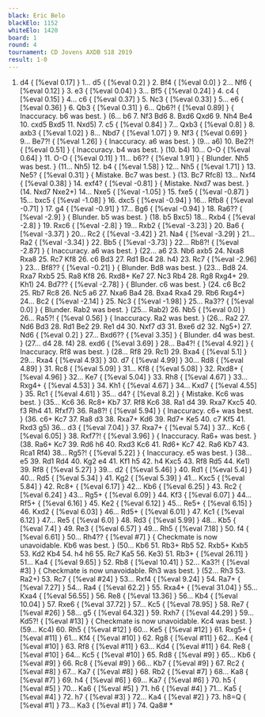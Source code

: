 ```yaml
---
black: Eric Belo
blackElo: 1152
whiteElo: 1420
board: 1
round: 4
tournament: CD Jovens AXDB S18 2019
result: 1-0
---
```


1. d4 { [%eval 0.17] } 1... d5 { [%eval 0.2] } 2. Bf4 { [%eval 0.0] } 2... Nf6 { [%eval 0.12] } 3. e3 { [%eval 0.04] } 3... Bf5 { [%eval 0.24] } 4. c4 { [%eval 0.15] } 4... c6 { [%eval 0.37] } 5. Nc3 { [%eval 0.33] } 5... e6 { [%eval 0.36] } 6. Qb3 { [%eval 0.31] } 6... Qb6?! { [%eval 0.89] } { Inaccuracy. b6 was best. } (6... b6 7. Nf3 Bd6 8. Bxd6 Qxd6 9. Nh4 Be4 10. cxd5 Bxd5 11. Nxd5) 7. c5 { [%eval 0.84] } 7... Qxb3 { [%eval 0.8] } 8. axb3 { [%eval 1.02] } 8... Nbd7 { [%eval 1.07] } 9. Nf3 { [%eval 0.69] } 9... Be7?! { [%eval 1.26] } { Inaccuracy. a6 was best. } (9... a6) 10. Be2?! { [%eval 0.51] } { Inaccuracy. b4 was best. } (10. b4) 10... O-O { [%eval 0.64] } 11. O-O { [%eval 0.11] } 11... b6?? { [%eval 1.91] } { Blunder. Nh5 was best. } (11... Nh5) 12. b4 { [%eval 1.58] } 12... Nh5 { [%eval 1.71] } 13. Ne5? { [%eval 0.31] } { Mistake. Bc7 was best. } (13. Bc7 Rfc8) 13... Nxf4 { [%eval 0.38] } 14. exf4? { [%eval -0.81] } { Mistake. Nxd7 was best. } (14. Nxd7 Nxe2+) 14... Nxe5 { [%eval -1.05] } 15. fxe5 { [%eval -0.87] } 15... bxc5 { [%eval -1.08] } 16. dxc5 { [%eval -0.94] } 16... Rfb8 { [%eval -0.71] } 17. g4 { [%eval -0.91] } 17... Bg6 { [%eval -0.94] } 18. Ra6?? { [%eval -2.9] } { Blunder. b5 was best. } (18. b5 Bxc5) 18... Rxb4 { [%eval -2.8] } 19. Rxc6 { [%eval -2.8] } 19... Rxb2 { [%eval -3.23] } 20. Ba6 { [%eval -3.37] } 20... Rc2 { [%eval -3.42] } 21. Na4 { [%eval -3.29] } 21... Ra2 { [%eval -3.34] } 22. Bb5 { [%eval -3.73] } 22... Rb8?! { [%eval -2.87] } { Inaccuracy. a6 was best. } (22... a6 23. Nb6 axb5 24. Nxa8 Rxa8 25. Rc7 Kf8 26. c6 Bd3 27. Rd1 Bc4 28. h4) 23. Rc7 { [%eval -2.96] } 23... Bf8?? { [%eval -0.21] } { Blunder. Bd8 was best. } (23... Bd8 24. Rxa7 Rxb5 25. Ra8 Kf8 26. Rxd8+ Ke7 27. Nc3 Rb4 28. Rg8 Rxg4+ 29. Kh1) 24. Bd7?? { [%eval -2.78] } { Blunder. c6 was best. } (24. c6 Bc2 25. Rb7 Rc8 26. Nc5 a6 27. Nxa6 Ba4 28. Bxa4 Rxa4 29. Rb6 Rxg4+) 24... Bc2 { [%eval -2.14] } 25. Nc3 { [%eval -1.98] } 25... Ra3?? { [%eval 0.0] } { Blunder. Rab2 was best. } (25... Rab2) 26. Nb5 { [%eval 0.0] } 26... Ra5?! { [%eval 0.56] } { Inaccuracy. Ra2 was best. } (26... Ra2 27. Nd6 Bd3 28. Rd1 Be2 29. Re1 d4 30. Nxf7 d3 31. Bxe6 d2 32. Ng5+) 27. Nd6 { [%eval 0.2] } 27... Bxd6?? { [%eval 3.35] } { Blunder. d4 was best. } (27... d4 28. f4) 28. exd6 { [%eval 3.69] } 28... Ba4?! { [%eval 4.92] } { Inaccuracy. Rf8 was best. } (28... Rf8 29. Rc1) 29. Bxa4 { [%eval 5.1] } 29... Rxa4 { [%eval 4.93] } 30. d7 { [%eval 4.99] } 30... Rd8 { [%eval 4.89] } 31. Rc8 { [%eval 5.09] } 31... Kf8 { [%eval 5.08] } 32. Rxd8+ { [%eval 4.96] } 32... Ke7 { [%eval 5.04] } 33. Rh8 { [%eval 4.67] } 33... Rxg4+ { [%eval 4.53] } 34. Kh1 { [%eval 4.67] } 34... Kxd7 { [%eval 4.55] } 35. Rc1 { [%eval 4.61] } 35... d4? { [%eval 8.2] } { Mistake. Kc6 was best. } (35... Kc6 36. Rc8+ Kb7 37. Rf8 Kc6 38. Ra1 d4 39. Rxa7 Kxc5 40. f3 Rh4 41. Rfxf7) 36. Ra8?! { [%eval 5.94] } { Inaccuracy. c6+ was best. } (36. c6+ Kc7 37. Ra8 d3 38. Rxa7+ Kd6 39. Rd7+ Ke5 40. c7 Kf5 41. Rxd3 g5) 36... d3 { [%eval 7.04] } 37. Rxa7+ { [%eval 5.74] } 37... Kc6 { [%eval 6.05] } 38. Rxf7?! { [%eval 3.96] } { Inaccuracy. Ra6+ was best. } (38. Ra6+ Kc7 39. Rd6 h6 40. Rxd3 Kc6 41. Rd6+ Kc7 42. Ra6 Kb7 43. Rca1 Rf4) 38... Rg5?! { [%eval 5.22] } { Inaccuracy. e5 was best. } (38... e5 39. Rd1 Rd4 40. Kg2 e4 41. Kf1 h5 42. h4 Kxc5 43. Rf8 Rd5 44. Ke1) 39. Rf8 { [%eval 5.27] } 39... d2 { [%eval 5.46] } 40. Rd1 { [%eval 5.4] } 40... Rd5 { [%eval 5.34] } 41. Kg2 { [%eval 5.39] } 41... Kxc5 { [%eval 5.84] } 42. Rc8+ { [%eval 6.17] } 42... Kb6 { [%eval 6.25] } 43. Rc2 { [%eval 6.24] } 43... Rg5+ { [%eval 6.09] } 44. Kf3 { [%eval 6.07] } 44... Rf5+ { [%eval 6.16] } 45. Ke2 { [%eval 6.12] } 45... Re5+ { [%eval 6.15] } 46. Kxd2 { [%eval 6.03] } 46... Rd5+ { [%eval 6.01] } 47. Kc1 { [%eval 6.12] } 47... Re5 { [%eval 6.0] } 48. Rd3 { [%eval 5.99] } 48... Kb5 { [%eval 7.4] } 49. Re3 { [%eval 6.57] } 49... Rh5 { [%eval 7.18] } 50. f4 { [%eval 6.61] } 50... Rh4?? { [%eval #7] } { Checkmate is now unavoidable. Kb6 was best. } (50... Kb6 51. Rb3+ Rb5 52. Rxb5+ Kxb5 53. Kd2 Kb4 54. h4 h6 55. Rc7 Ka5 56. Ke3) 51. Rb3+ { [%eval 26.11] } 51... Ka4 { [%eval 9.65] } 52. Rb8 { [%eval 10.41] } 52... Ka3?! { [%eval #3] } { Checkmate is now unavoidable. Rh3 was best. } (52... Rh3 53. Ra2+) 53. Rc7 { [%eval #24] } 53... Rxf4 { [%eval 9.24] } 54. Ra7+ { [%eval 7.27] } 54... Ra4 { [%eval 62.2] } 55. Rxa4+ { [%eval 31.04] } 55... Kxa4 { [%eval 56.55] } 56. Re8 { [%eval 13.36] } 56... Kb4 { [%eval 10.04] } 57. Rxe6 { [%eval 37.72] } 57... Kc5 { [%eval 78.95] } 58. Re7 { [%eval #26] } 58... g5 { [%eval 64.32] } 59. Rxh7 { [%eval 44.29] } 59... Kd5?! { [%eval #13] } { Checkmate is now unavoidable. Kc4 was best. } (59... Kc4) 60. Rh5 { [%eval #12] } 60... Ke5 { [%eval #12] } 61. Rxg5+ { [%eval #11] } 61... Kf4 { [%eval #10] } 62. Rg8 { [%eval #11] } 62... Ke4 { [%eval #10] } 63. Rf8 { [%eval #11] } 63... Kd4 { [%eval #11] } 64. Re8 { [%eval #10] } 64... Kc5 { [%eval #10] } 65. Rd8 { [%eval #9] } 65... Kb6 { [%eval #9] } 66. Rc8 { [%eval #9] } 66... Kb7 { [%eval #9] } 67. Rc2 { [%eval #8] } 67... Ka7 { [%eval #8] } 68. Rb2 { [%eval #7] } 68... Ka8 { [%eval #7] } 69. h4 { [%eval #6] } 69... Ka7 { [%eval #6] } 70. h5 { [%eval #5] } 70... Ka6 { [%eval #5] } 71. h6 { [%eval #4] } 71... Ka5 { [%eval #4] } 72. h7 { [%eval #3] } 72... Ka4 { [%eval #2] } 73. h8=Q { [%eval #1] } 73... Ka3 { [%eval #1] } 74. Qa8# *
